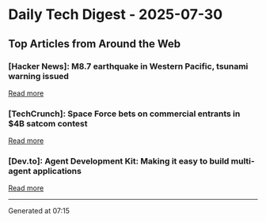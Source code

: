 # Daily Tech Digest - 2025-07-30

## Top Articles from Around the Web

### [Hacker News]: M8.7 earthquake in Western Pacific, tsunami warning issued
[Read more](https://earthquake.usgs.gov/earthquakes/eventpage/us6000qw60/executive)

### [TechCrunch]: Space Force bets on commercial entrants in $4B satcom contest
[Read more](https://techcrunch.com/2025/07/29/space-force-bets-on-commercial-entrants-in-4b-satcom-contest/)

### [Dev.to]: Agent Development Kit: Making it easy to build multi-agent applications
[Read more](https://dev.to/googleai/agent-development-kit-making-it-easy-to-build-multi-agent-applications-4594)


---
Generated at 07:15

